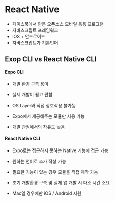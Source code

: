 # React Native



- 페이스북에서 만든 오픈소스 모바일 응용 프로그램
- 자바스크립트 프레임워크
- iOS + 안드로이드
- 자바스크립트가 기본언어



## Exop CLI vs React Native CLI



#### Expo CLI

- 개발 환경 구축 용이
- 실제 개발이 쉽고 편함



- OS Layer와 직접 상호작용 불가능
- Expo에서 제공해주는 모듈만 사용 가능

- 개발 관점에서의 자유도 낮음



#### React Native CLI

- Expo로는 접근하지 못하는 Native 기능에 접근 가능
- 원하는 언어로 추가 작성 가능
- 필요한 기능이 있는 경우 모듈을 직접 제작 가능



- 초기 개발환경 구축 및 실제 앱 개발 시 다소 시간 소요
- Mac일 경우에만 iOS / Android 지원
